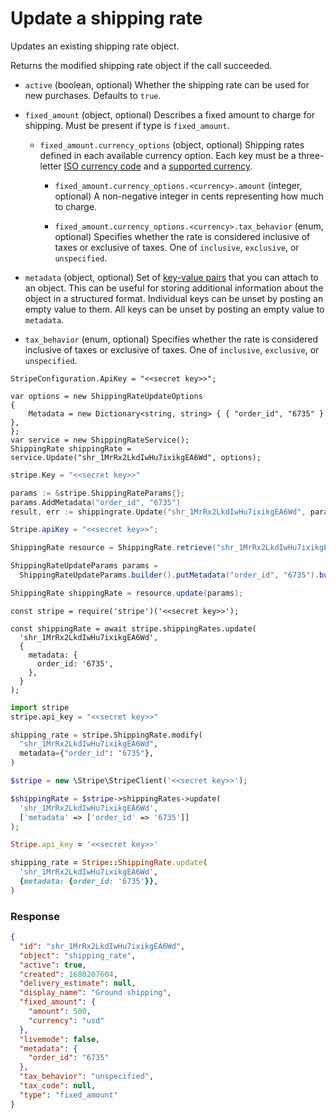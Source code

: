 # Update a shipping rate

Updates an existing shipping rate object.

Returns the modified shipping rate object if the call succeeded.

- `active` (boolean, optional)
  Whether the shipping rate can be used for new purchases. Defaults to `true`.

- `fixed_amount` (object, optional)
  Describes a fixed amount to charge for shipping. Must be present if type is `fixed_amount`.

  - `fixed_amount.currency_options` (object, optional)
    Shipping rates defined in each available currency option. Each key must be a three-letter [ISO currency code](https://www.iso.org/iso-4217-currency-codes.html) and a [supported currency](https://stripe.com/docs/currencies).

    - `fixed_amount.currency_options.<currency>.amount` (integer, optional)
      A non-negative integer in cents representing how much to charge.

    - `fixed_amount.currency_options.<currency>.tax_behavior` (enum, optional)
      Specifies whether the rate is considered inclusive of taxes or exclusive of taxes. One of `inclusive`, `exclusive`, or `unspecified`.

- `metadata` (object, optional)
  Set of [key-value pairs](https://docs.stripe.com/docs/api/metadata.md) that you can attach to an object. This can be useful for storing additional information about the object in a structured format. Individual keys can be unset by posting an empty value to them. All keys can be unset by posting an empty value to `metadata`.

- `tax_behavior` (enum, optional)
  Specifies whether the rate is considered inclusive of taxes or exclusive of taxes. One of `inclusive`, `exclusive`, or `unspecified`.

```dotnet
StripeConfiguration.ApiKey = "<<secret key>>";

var options = new ShippingRateUpdateOptions
{
    Metadata = new Dictionary<string, string> { { "order_id", "6735" } },
};
var service = new ShippingRateService();
ShippingRate shippingRate = service.Update("shr_1MrRx2LkdIwHu7ixikgEA6Wd", options);
```

```go
stripe.Key = "<<secret key>>"

params := &stripe.ShippingRateParams{};
params.AddMetadata("order_id", "6735")
result, err := shippingrate.Update("shr_1MrRx2LkdIwHu7ixikgEA6Wd", params);
```

```java
Stripe.apiKey = "<<secret key>>";

ShippingRate resource = ShippingRate.retrieve("shr_1MrRx2LkdIwHu7ixikgEA6Wd");

ShippingRateUpdateParams params =
  ShippingRateUpdateParams.builder().putMetadata("order_id", "6735").build();

ShippingRate shippingRate = resource.update(params);
```

```node
const stripe = require('stripe')('<<secret key>>');

const shippingRate = await stripe.shippingRates.update(
  'shr_1MrRx2LkdIwHu7ixikgEA6Wd',
  {
    metadata: {
      order_id: '6735',
    },
  }
);
```

```python
import stripe
stripe.api_key = "<<secret key>>"

shipping_rate = stripe.ShippingRate.modify(
  "shr_1MrRx2LkdIwHu7ixikgEA6Wd",
  metadata={"order_id": "6735"},
)
```

```php
$stripe = new \Stripe\StripeClient('<<secret key>>');

$shippingRate = $stripe->shippingRates->update(
  'shr_1MrRx2LkdIwHu7ixikgEA6Wd',
  ['metadata' => ['order_id' => '6735']]
);
```

```ruby
Stripe.api_key = '<<secret key>>'

shipping_rate = Stripe::ShippingRate.update(
  'shr_1MrRx2LkdIwHu7ixikgEA6Wd',
  {metadata: {order_id: '6735'}},
)
```

### Response

```json
{
  "id": "shr_1MrRx2LkdIwHu7ixikgEA6Wd",
  "object": "shipping_rate",
  "active": true,
  "created": 1680207604,
  "delivery_estimate": null,
  "display_name": "Ground shipping",
  "fixed_amount": {
    "amount": 500,
    "currency": "usd"
  },
  "livemode": false,
  "metadata": {
    "order_id": "6735"
  },
  "tax_behavior": "unspecified",
  "tax_code": null,
  "type": "fixed_amount"
}
```